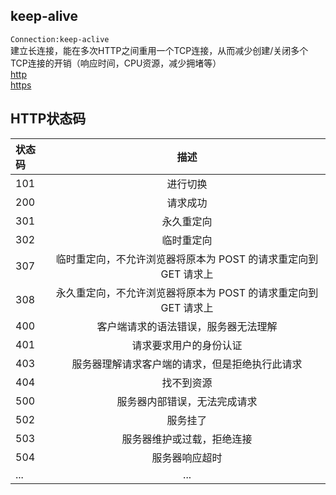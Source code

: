 ## keep-alive
`Connection:keep-aclive`  
建立长连接，能在多次HTTP之间重用一个TCP连接，从而减少创建/关闭多个TCP连接的开销（响应时间，CPU资源，减少拥堵等）  
[http](https://shimo.im/mindmaps/xGCWpVVJQx8VxxpD)  
[https](https://shimo.im/mindmaps/gCpqKgrqdKdTdhdX)  

## HTTP状态码
|状态码|描述|
|:---|:---:|
|101|进行切换|
|200|请求成功|
|301|永久重定向|
|302|临时重定向|
|307|临时重定向，不允许浏览器将原本为 POST 的请求重定向到 GET 请求上|
|308|永久重定向，不允许浏览器将原本为 POST 的请求重定向到 GET 请求上|
|400|客户端请求的语法错误，服务器无法理解|
|401|请求要求用户的身份认证|
|403|服务器理解请求客户端的请求，但是拒绝执行此请求|
|404|找不到资源|
|500|服务器内部错误，无法完成请求|
|502|服务挂了|
|503|服务器维护或过载，拒绝连接|
|504|服务器响应超时|
|...|...|
